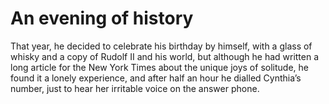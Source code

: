An evening of history=====================


That year, he decided to celebrate his birthday by himself, with a glass of whisky and a copy of Rudolf II and his world, but although he had written a long article for the New York Times about the unique joys of solitude, he found it a lonely experience, and after half an hour he dialled Cynthia’s number, just to hear her irritable voice on the answer phone.